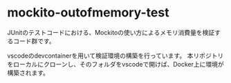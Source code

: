 # mockito-outofmemory-test

JUnitのテストコードにおける、Mockitoの使い方によるメモリ消費量を検証するコード群です。

vscodeのdevcontainerを用いて検証環境の構築を行っています。
本リポジトリをローカルにクローンし、そのフォルダをvscodeで開けば、Docker上に環境が構築されます。
